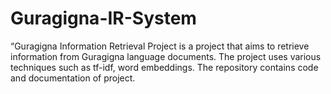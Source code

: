 # Guragigna-IR-System
“Guragigna Information Retrieval Project is a project that aims to retrieve information from Guragigna language documents. The project uses various techniques such as tf-idf, word embeddings. The repository contains code and documentation of project.

